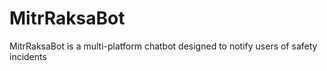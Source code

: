 # MitrRaksaBot
MitrRaksaBot is a multi-platform chatbot designed to notify users of safety incidents
